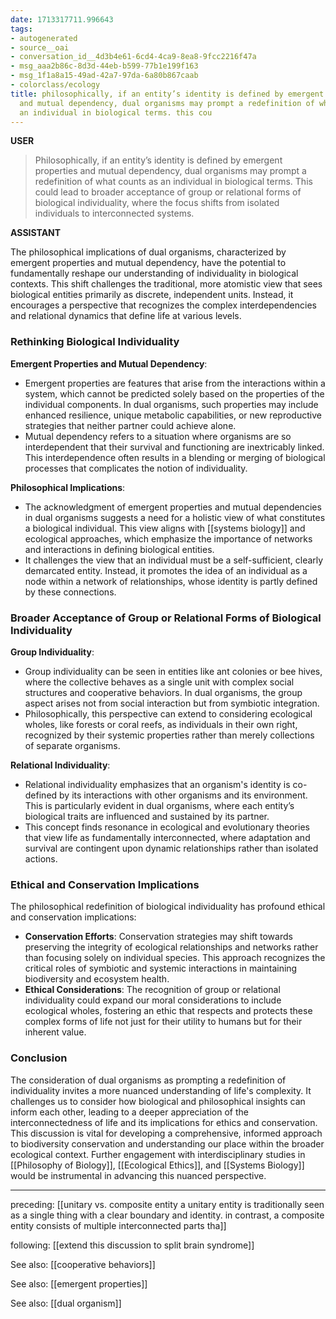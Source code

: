 ```yaml
---
date: 1713317711.996643
tags:
- autogenerated
- source__oai
- conversation_id__4d3b4e61-6cd4-4ca9-8ea8-9fcc2216f47a
- msg_aaa2b86c-8d3d-44eb-b599-77b1e199f163
- msg_1f1a8a15-49ad-42a7-97da-6a80b867caab
- colorclass/ecology
title: philosophically, if an entity’s identity is defined by emergent properties
  and mutual dependency, dual organisms may prompt a redefinition of what counts as
  an individual in biological terms. this cou
---
```


**USER**

>Philosophically, if an entity’s identity is defined by emergent properties and mutual dependency, dual organisms may prompt a redefinition of what counts as an individual in biological terms. This could lead to broader acceptance of group or relational forms of biological individuality, where the focus shifts from isolated individuals to interconnected systems.


**ASSISTANT**

The philosophical implications of dual organisms, characterized by emergent properties and mutual dependency, have the potential to fundamentally reshape our understanding of individuality in biological contexts. This shift challenges the traditional, more atomistic view that sees biological entities primarily as discrete, independent units. Instead, it encourages a perspective that recognizes the complex interdependencies and relational dynamics that define life at various levels.

### Rethinking Biological Individuality

**Emergent Properties and Mutual Dependency**:
- Emergent properties are features that arise from the interactions within a system, which cannot be predicted solely based on the properties of the individual components. In dual organisms, such properties may include enhanced resilience, unique metabolic capabilities, or new reproductive strategies that neither partner could achieve alone.
- Mutual dependency refers to a situation where organisms are so interdependent that their survival and functioning are inextricably linked. This interdependence often results in a blending or merging of biological processes that complicates the notion of individuality.

**Philosophical Implications**:
- The acknowledgment of emergent properties and mutual dependencies in dual organisms suggests a need for a holistic view of what constitutes a biological individual. This view aligns with [[systems biology]] and ecological approaches, which emphasize the importance of networks and interactions in defining biological entities.
- It challenges the view that an individual must be a self-sufficient, clearly demarcated entity. Instead, it promotes the idea of an individual as a node within a network of relationships, whose identity is partly defined by these connections.

### Broader Acceptance of Group or Relational Forms of Biological Individuality

**Group Individuality**:
- Group individuality can be seen in entities like ant colonies or bee hives, where the collective behaves as a single unit with complex social structures and cooperative behaviors. In dual organisms, the group aspect arises not from social interaction but from symbiotic integration.
- Philosophically, this perspective can extend to considering ecological wholes, like forests or coral reefs, as individuals in their own right, recognized by their systemic properties rather than merely collections of separate organisms.

**Relational Individuality**:
- Relational individuality emphasizes that an organism's identity is co-defined by its interactions with other organisms and its environment. This is particularly evident in dual organisms, where each entity’s biological traits are influenced and sustained by its partner.
- This concept finds resonance in ecological and evolutionary theories that view life as fundamentally interconnected, where adaptation and survival are contingent upon dynamic relationships rather than isolated actions.

### Ethical and Conservation Implications

The philosophical redefinition of biological individuality has profound ethical and conservation implications:
- **Conservation Efforts**: Conservation strategies may shift towards preserving the integrity of ecological relationships and networks rather than focusing solely on individual species. This approach recognizes the critical roles of symbiotic and systemic interactions in maintaining biodiversity and ecosystem health.
- **Ethical Considerations**: The recognition of group or relational individuality could expand our moral considerations to include ecological wholes, fostering an ethic that respects and protects these complex forms of life not just for their utility to humans but for their inherent value.

### Conclusion

The consideration of dual organisms as prompting a redefinition of individuality invites a more nuanced understanding of life's complexity. It challenges us to consider how biological and philosophical insights can inform each other, leading to a deeper appreciation of the interconnectedness of life and its implications for ethics and conservation. This discussion is vital for developing a comprehensive, informed approach to biodiversity conservation and understanding our place within the broader ecological context. Further engagement with interdisciplinary studies in [[Philosophy of Biology]], [[Ecological Ethics]], and [[Systems Biology]] would be instrumental in advancing this nuanced perspective.


---

preceding: [[unitary vs. composite entity a unitary entity is traditionally seen as a single thing with a clear boundary and identity. in contrast, a composite entity consists of multiple interconnected parts tha]]  


following: [[extend this discussion to split brain syndrome]]

See also: [[cooperative behaviors]]


See also: [[emergent properties]]


See also: [[dual organism]]